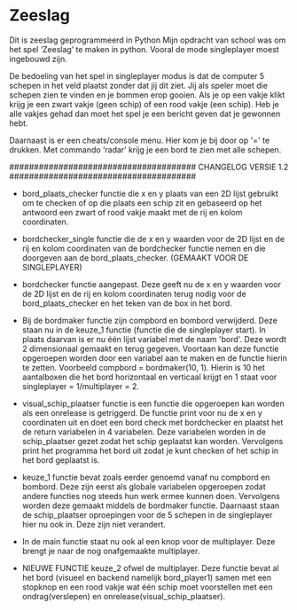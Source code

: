 # Zeeslag
Dit is zeeslag geprogrammeerd in Python
Mijn opdracht van school was om het spel ‘Zeeslag’ te maken in python. Vooral de mode singleplayer moest ingebouwd zijn.

De bedoeling van het spel in singleplayer modus is dat de computer 5 schepen in het veld plaatst zonder dat jij dit ziet. Jij als speler moet die schepen zien te vinden en je bommen erop gooien. Als je op een vakje klikt krijg je een zwart vakje (geen schip) of een rood vakje (een schip). Heb je alle vakjes gehad dan moet het spel je een bericht geven dat je gewonnen hebt.

Daarnaast is er een cheats/console menu. Hier kom je bij door op '=' te drukken. Met commando ‘radar’ krijg je een bord te zien met alle schepen.

###################################### CHANGELOG VERSIE 1.2 ######################################
- bord_plaats_checker functie die x en y plaats van een 2D lijst gebruikt om te checken of op die plaats een schip zit en gebaseerd op het antwoord een zwart of rood vakje maakt met de rij en kolom coordinaten.

- bordchecker_single functie die de x en y waarden voor de 2D lijst en de rij en kolom coordinaten van de bordchecker functie nemen en die doorgeven aan de bord_plaats_checker. (GEMAAKT VOOR DE SINGLEPLAYER)

- bordchecker functie aangepast. Deze geeft nu de x en y waarden voor de 2D lijst en de rij en kolom coordinaten terug nodig voor de bord_plaats_checker en het teken van de box in het bord.

- Bij de bordmaker functie zijn compbord en bombord verwijderd. Deze staan nu in de keuze_1 functie (functie die de singleplayer start). In plaats daarvan is er nu één lijst variabel met de naam 'bord'. Deze wordt 2 dimensionaal gemaakt en terug gegeven. Voortaan kan deze functie opgeroepen worden door een variabel aan te maken en de functie hierin te zetten. Voorbeeld compbord = bordmaker(10, 1). Hierin is 10 het aantalboxen die het bord horizontaal en verticaal krijgt en 1 staat voor singleplayer = 1/multiplayer = 2.

- visual_schip_plaatser functie is een functie die opgeroepen kan worden als een onrelease is getriggerd. De functie print voor nu de x en y coordinaten uit en doet een bord check met bordchecker en plaatst het de return variabelen in 4 variabelen. Deze variabelen worden in de schip_plaatser gezet zodat het schip geplaatst kan worden. Vervolgens print het programma het bord uit zodat je kunt checken of het schip in het bord geplaatst is.

- keuze_1 functie bevat zoals eerder genoemd vanaf nu compbord en bombord. Deze zijn eerst als globale variabelen opgeroepen zodat andere functies nog steeds hun werk ermee kunnen doen. Vervolgens worden deze gemaakt middels de bordmaker functie. Daarnaast staan de schip_plaatser oproepingen voor de 5 schepen in de singleplayer hier nu ook in. Deze zijn niet verandert.

- In de main functie staat nu ook al een knop voor de multiplayer. Deze brengt je naar de nog onafgemaakte multiplayer.

- NIEUWE FUNCTIE keuze_2 ofwel de multiplayer. Deze functie bevat al het bord (visueel en backend namelijk bord_player1) samen met een stopknop en een rood vakje wat één schip moet voorstellen met een ondrag(verslepen) en onrelease(visual_schip_plaatser).
